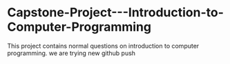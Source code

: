 # Capstone-Project---Introduction-to-Computer-Programming

This project contains normal questions on introduction to computer programming.
we are trying new github push